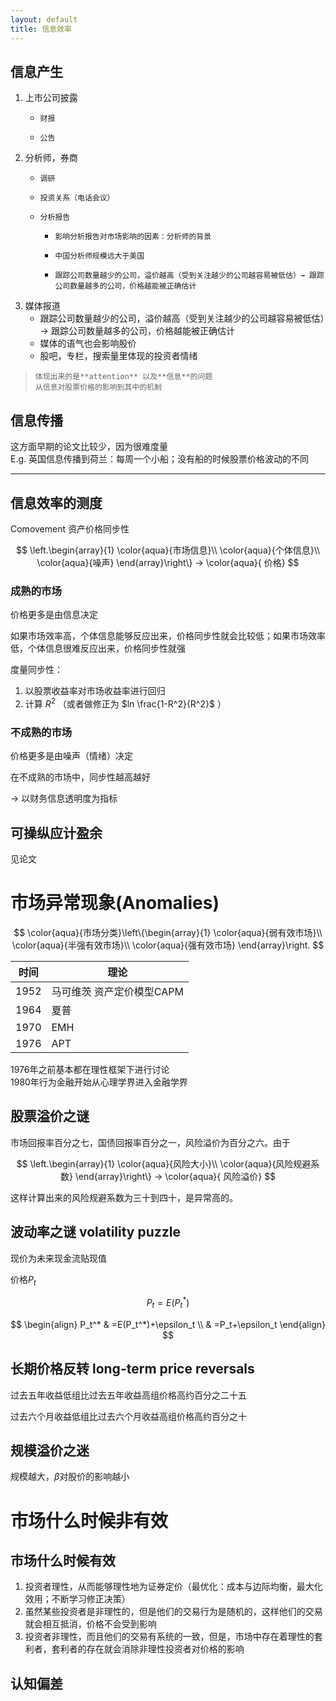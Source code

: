 ```yaml
---
layout: default
title: 信息效率
---
```

## 信息产生
1. 上市公司披露
    *     财报
    *     公告
2. 分析师，券商
    *     调研
    *     投资关系（电话会议）
    *     分析报告
        *     影响分析报告对市场影响的因素：分析师的背景
        *     中国分析师规模远大于美国
        *     跟踪公司数量越少的公司，溢价越高（受到关注越少的公司越容易被低估）→ 跟踪公司数量越多的公司，价格越能被正确估计
3. 媒体报道
    * 跟踪公司数量越少的公司，溢价越高（受到关注越少的公司越容易被低估）→ 跟踪公司数量越多的公司，价格越能被正确估计
    * 媒体的语气也会影响股价
    * 股吧，专栏，搜索量里体现的投资者情绪
    
>     体现出来的是**attention** 以及**信息**的问题  
>     从信息对股票价格的影响到其中的机制  

## 信息传播
这方面早期的论文比较少，因为很难度量  
E.g. 英国信息传播到荷兰：每周一个小船；没有船的时候股票价格波动的不同

-------

## 信息效率的测度
Comovement 资产价格同步性

$$
\left.\begin{array}{1}
\color{aqua}{市场信息}\\
\color{aqua}{个体信息}\\
\color{aqua}{噪声}
\end{array}\right\}
→ \color{aqua}{ 价格}
$$

### 成熟的市场
价格更多是由信息决定

如果市场效率高，个体信息能够反应出来，价格同步性就会比较低；如果市场效率低，个体信息很难反应出来，价格同步性就强

度量同步性：
1. 以股票收益率对市场收益率进行回归
2. 计算 $R^2$ （或者做修正为 $ln \frac{1-R^2}{R^2}$ ）

### 不成熟的市场
价格更多是由噪声（情绪）决定

在不成熟的市场中，同步性越高越好

→ 以财务信息透明度为指标

## 可操纵应计盈余
见论文

# 市场异常现象(Anomalies)
$$
\color{aqua}{市场分类}\left\{\begin{array}{1}
\color{aqua}{弱有效市场}\\
\color{aqua}{半强有效市场}\\
\color{aqua}{强有效市场}
\end{array}\right.
$$

时间 | 理论
--- | ---
1952 | 马可维茨 资产定价模型CAPM
1964  |  夏普
1970 |  EMH
1976 |  APT

1976年之前基本都在理性框架下进行讨论  
1980年行为金融开始从心理学界进入金融学界  

## 股票溢价之谜

市场回报率百分之七，国债回报率百分之一，风险溢价为百分之六。由于  

$$
\left.\begin{array}{1}
\color{aqua}{风险大小}\\
\color{aqua}{风险规避系数}
\end{array}\right\}
→ \color{aqua}{ 风险溢价}
$$

这样计算出来的风险规避系数为三十到四十，是异常高的。

## 波动率之谜 volatility puzzle

现价为未来现金流贴现值

价格$P_t$

$$
P_t = E(P_t^*)
$$

$$
\begin{align}
P_t^* & =E(P_t^*)+\epsilon_t \\
& =P_t+\epsilon_t
\end{align}
$$

## 长期价格反转 long-term price reversals
过去五年收益低组比过去五年收益高组价格高约百分之二十五

过去六个月收益低组比过去六个月收益高组价格高约百分之十

## 规模溢价之迷 
规模越大，$\beta$对股价的影响越小

# 市场什么时候非有效
## 市场什么时候有效
1. 投资者理性，从而能够理性地为证券定价（最优化：成本与边际均衡，最大化效用；不断学习修正决策）
2. 虽然某些投资者是非理性的，但是他们的交易行为是随机的，这样他们的交易就会相互抵消，价格不会受到影响
3. 投资者非理性，而且他们的交易有系统的一致，但是，市场中存在着理性的套利者，套利者的存在就会消除非理性投资者对价格的影响

## 认知偏差
